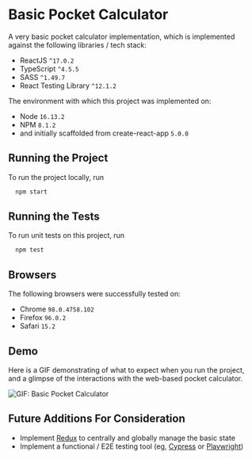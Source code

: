 # Basic Pocket Calculator

A very basic pocket calculator implementation, which is implemented against the following libraries / tech stack:

- ReactJS `^17.0.2`
- TypeScript `^4.5.5`
- SASS `^1.49.7`
- React Testing Library `^12.1.2`

The environment with which this project was implemented on:

- Node `16.13.2`
- NPM `8.1.2`
- and initially scaffolded from create-react-app `5.0.0`

## Running the Project

To run the project locally, run

```bash
  npm start
```

## Running the Tests

To run unit tests on this project, run

```bash
  npm test
```

## Browsers

The following browsers were successfully tested on:

- Chrome `98.0.4758.102`
- Firefox `96.0.2`
- Safari `15.2`
## Demo

Here is a GIF demonstrating of what to expect when you run the project, and a glimpse of the interactions with the web-based pocket calculator.

![GIF: Basic Pocket Calculator](https://user-images.githubusercontent.com/7581546/153953703-643e4513-ea07-4972-bab0-405a05c53cca.gif)

## Future Additions For Consideration

- Implement [Redux](https://redux.js.org/) to centrally and globally manage the basic state
- Implement a functional / E2E testing tool (eg, [Cypress](https://www.cypress.io/) or [Playwright](https://playwright.dev/))